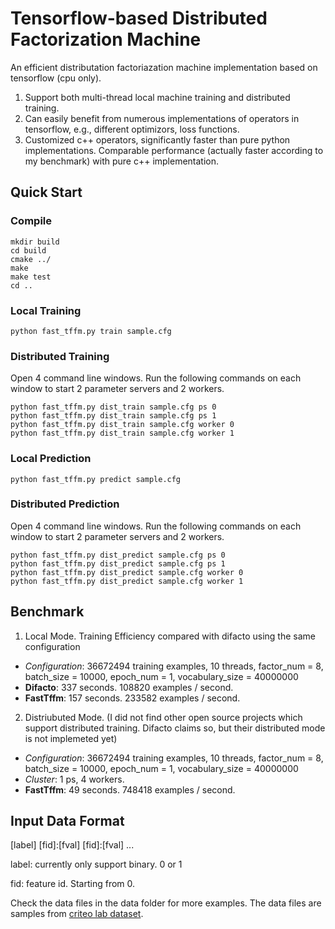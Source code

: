 # Tensorflow-based Distributed Factorization Machine
An efficient distributation factoriazation machine implementation based on tensorflow (cpu only).

1. Support both multi-thread local machine training and distributed training.
2. Can easily benefit from numerous implementations of operators in tensorflow, e.g., different optimizors, loss functions.
3. Customized c++ operators, significantly faster than pure python implementations. Comparable performance (actually faster according to my benchmark) with pure c++ implementation.

## Quick Start
### Compile
```
mkdir build
cd build
cmake ../
make
make test
cd ..
```
### Local Training
```
python fast_tffm.py train sample.cfg
```
### Distributed Training
Open 4 command line windows. Run the following commands on each window to start 2 parameter servers and 2 workers.
```
python fast_tffm.py dist_train sample.cfg ps 0
python fast_tffm.py dist_train sample.cfg ps 1
python fast_tffm.py dist_train sample.cfg worker 0
python fast_tffm.py dist_train sample.cfg worker 1
```
### Local Prediction
```
python fast_tffm.py predict sample.cfg
```
### Distributed Prediction
Open 4 command line windows. Run the following commands on each window to start 2 parameter servers and 2 workers.
```
python fast_tffm.py dist_predict sample.cfg ps 0
python fast_tffm.py dist_predict sample.cfg ps 1
python fast_tffm.py dist_predict sample.cfg worker 0
python fast_tffm.py dist_predict sample.cfg worker 1
```
## Benchmark

1. Local Mode. Training Efficiency compared with difacto using the same configuration

  + *Configuration*: 36672494 training examples, 10 threads, factor_num = 8, batch_size = 10000, epoch_num = 1, vocabulary_size = 40000000
  + **Difacto**: 337 seconds. 108820 examples / second.
  + **FastTffm**: 157 seconds. 233582 examples / second.
  
2. Distriubuted Mode. (I did not find other open source projects which support distributed training. Difacto claims so, but their distributed mode is not implemeted yet)
  + *Configuration*: 36672494 training examples, 10 threads, factor_num = 8, batch_size = 10000, epoch_num = 1, vocabulary_size = 40000000
  + *Cluster*: 1 ps, 4 workers.
  + **FastTffm**: 49 seconds. 748418 examples / second.
  
## Input Data Format

[label] [fid]:[fval] [fid]:[fval] ...

label: currently only support binary. 0 or 1

fid: feature id. Starting from 0.

Check the data files in the data folder for more examples. The data files are samples from [criteo lab dataset](http://labs.criteo.com/tag/dataset/).
